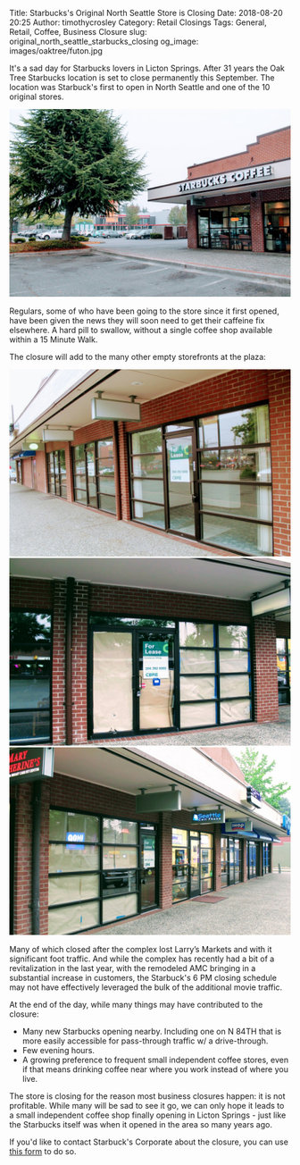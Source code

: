 Title: Starbucks's Original North Seattle Store is Closing
Date: 2018-08-20 20:25
Author: timothycrosley
Category: Retail Closings
Tags: General, Retail, Coffee, Business Closure
slug: original_north_seattle_starbucks_closing
og_image: images/oaktree/futon.jpg

It's a sad day for Starbucks lovers in Licton Springs.
After 31 years the Oak Tree Starbucks location is set to close permanently this September.
The location was Starbuck's first to open in North Seattle and one of the 10 original stores.

[![Starbuck's Last Month](/images/oaktree/starbucks.jpg)](/images/oaktree/starbucks.jpg)

Regulars, some of who have been going to the store since it first opened, have been given the news they will soon need to get their caffeine fix elsewhere. A hard pill to swallow, without a single coffee shop available within a 15 Minute Walk.

The closure will add to the many other empty storefronts at the plaza:

[![Store Closures](/images/oaktree/closing_1.jpg)](/images/oaktree/closing_1.jpg)
[![Store Closures](/images/oaktree/closing_2.jpg)](/images/oaktree/closing_2.jpg)
[![Store Closures](/images/oaktree/closing_3.jpg)](/images/oaktree/closing_3.jpg)

Many of which closed after the complex lost Larry’s Markets and with it significant foot traffic.
And while the complex has recently had a bit of a revitalization in the last year, with the remodeled AMC bringing in a substantial increase in customers, the Starbuck's 6 PM closing schedule may not have effectively leveraged the bulk of the additional movie traffic.

At the end of the day, while many things may have contributed to the closure:

* Many new Starbucks opening nearby. Including one on N 84TH that is more easily accessible for pass-through traffic w/ a drive-through.
* Few evening hours.
* A growing preference to frequent small independent coffee stores, even if that means drinking coffee near where you work instead of where you live.

The store is closing for the reason most business closures happen: it is not profitable.
While many will be sad to see it go, we can only hope it leads to a small independent coffee shop finally opening in Licton Springs -
just like the Starbucks itself was when it opened in the area so many years ago.

If you'd like to contact Starbuck's Corporate about the closure, you can use [this form](https://customerservice.starbucks.com/app/contact/ask_company_info/) to do so.


